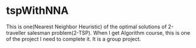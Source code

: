# tspWithNNA

This is one(Nearest Neighbor Heuristic) of the optimal solutions of 2-traveller salesman problem(2-TSP).
When I get Algorithm course, this is one of the project I need to complete it.
It is a group project.
